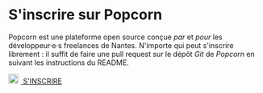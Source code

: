 # S'inscrire sur Popcorn

Popcorn est une plateforme open source conçue _par_ et _pour_ les développeur·e·s freelances de Nantes. N'importe qui peut s'inscrire librement : il suffit de faire une pull request sur le dépôt _Git_ de _Popcorn_ en suivant les instructions du README.

<div class="has-text-centered section">
<a class="button is-primary" href="https://github.com/popcorn-nantes/popcorn-nantes#cr%C3%A9er-son-profil"><img style="width:20px;margin-right:5px" src="/images/github.svg"> S'INSCRIRE </a>
</div>
